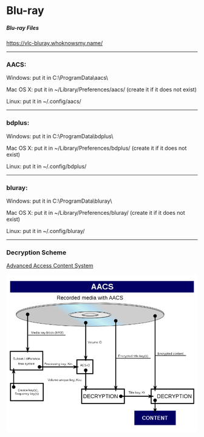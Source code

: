 # Blu-ray

##### Blu-ray Files

https://vlc-bluray.whoknowsmy.name/

---

### AACS:
Windows: put it in C:\ProgramData\aacs\

Mac OS X: put it in ~/Library/Preferences/aacs/ (create it if it does not exist)

Linux: put it in ~/.config/aacs/

---

### bdplus:
Windows: put it in C:\ProgramData\bdplus\

Mac OS X: put it in ~/Library/Preferences/bdplus/ (create it if it does not exist)

Linux: put it in ~/.config/bdplus/

---

### bluray:

Windows: put it in C:\ProgramData\bluray\

Mac OS X: put it in ~/Library/Preferences/bluray/ (create it if it does not exist)

Linux: put it in ~/.config/bluray/

---

### Decryption Scheme

[Advanced Access Content System](https://en.wikipedia.org/wiki/Advanced_Access_Content_System)

![Screenshot](img/AACS_dataflow.png)